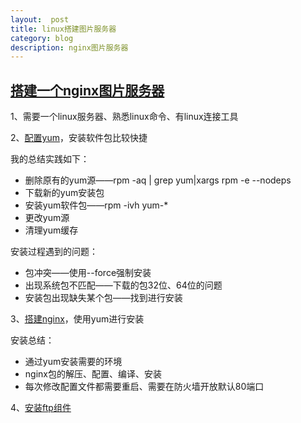 ```yaml
---
layout:  post
title: linux搭建图片服务器
category: blog
description: nginx图片服务器
---
```



## [搭建一个nginx图片服务器](https://blog.csdn.net/whisely/article/details/77886972)

1、需要一个linux服务器、熟悉linux命令、有linux连接工具

2、[配置yum](https://www.cnblogs.com/puloieswind/p/5802672.html)，安装软件包比较快捷  

我的总结实践如下：  
- 删除原有的yum源——rpm -aq | grep yum|xargs rpm -e --nodeps
- 下载新的yum安装包
- 安装yum软件包——rpm -ivh  yum-*
- 更改yum源
- 清理yum缓存

安装过程遇到的问题：  
- 包冲突——使用--force强制安装
- 出现系统包不匹配——下载的包32位、64位的问题
- 安装包出现缺失某个包——找到进行安装

3、[搭建nginx](https://blog.csdn.net/whisely/article/details/77886972)，使用yum进行安装  

安装总结：  
- 通过yum安装需要的环境
- nginx包的解压、配置、编译、安装
- 每次修改配置文件都需要重启、需要在防火墙开放默认80端口

4、[安装ftp组件](https://blog.csdn.net/csdn_lqr/article/details/53333946)


